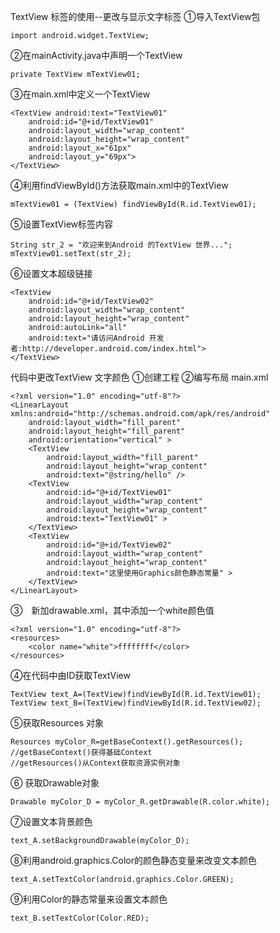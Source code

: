 TextView 标签的使用--更改与显示文字标签
①导入TextView包
```  
import android.widget.TextView;
```
②在mainActivity.java中声明一个TextView
```  
private TextView mTextView01;
```
③在main.xml中定义一个TextView
```  
<TextView android:text="TextView01" 
	android:id="@+id/TextView01"
	android:layout_width="wrap_content"
	android:layout_height="wrap_content" 
	android:layout_x="61px" 
	android:layout_y="69px">
</TextView>
```
④利用findViewById()方法获取main.xml中的TextView
```  
mTextView01 = (TextView) findViewById(R.id.TextView01);
```
⑤设置TextView标签内容
```  
String str_2 = "欢迎来到Android 的TextView 世界...";
mTextView01.setText(str_2);
```
⑥设置文本超级链接
```  
<TextView 
	android:id="@+id/TextView02"
	android:layout_width="wrap_content"
	android:layout_height="wrap_content" 
	android:autoLink="all" 
	android:text="请访问Android 开发者:http://developer.android.com/index.html">
</TextView>
```
代码中更改TextView 文字颜色
①创建工程
②编写布局 main.xml
```  
<?xml version="1.0" encoding="utf-8"?>
<LinearLayout xmlns:android="http://schemas.android.com/apk/res/android" 
    android:layout_width="fill_parent" 
    android:layout_height="fill_parent" 
    android:orientation="vertical" >
    <TextView
        android:layout_width="fill_parent" 
        android:layout_height="wrap_content" 
        android:text="@string/hello" />
    <TextView
        android:id="@+id/TextView01" 
        android:layout_width="wrap_content" 
        android:layout_height="wrap_content" 
        android:text="TextView01" >
    </TextView>
    <TextView
        android:id="@+id/TextView02" 
        android:layout_width="wrap_content" 
        android:layout_height="wrap_content" 
        android:text="这里使用Graphics颜色静态常量" >
    </TextView>
</LinearLayout>
```
③　新加drawable.xml，其中添加一个white颜色值
```  
<?xml version="1.0" encoding="utf-8"?>
<resources>
    <color name="white">ffffffff</color>
</resources>
```
④在代码中由ID获取TextView
```  
TextView text_A=(TextView)findViewById(R.id.TextView01);
TextView text_B=(TextView)findViewById(R.id.TextView02);
```
⑤获取Resources 对象
```  
Resources myColor_R=getBaseContext().getResources();
//getBaseContext()获得基础Context
//getResources()从Context获取资源实例对象
```
⑥ 获取Drawable对象
```  
Drawable myColor_D = myColor_R.getDrawable(R.color.white);
```
⑦设置文本背景颜色
```  
text_A.setBackgroundDrawable(myColor_D);
```
⑧利用android.graphics.Color的颜色静态变量来改变文本颜色
```  
text_A.setTextColor(android.graphics.Color.GREEN);
```
⑨利用Color的静态常量来设置文本颜色
```  
text_B.setTextColor(Color.RED);
```